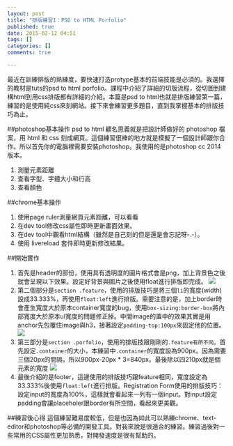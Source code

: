 ```yaml
---
layout: post
title: "排版練習1：PSD to HTML Porfolio"
published: true
date: 2015-02-12 04:51
tags: []
categories: []
comments: true

---
```

最近在訓練排版的熟練度，要快速打造protype基本的前端技能是必須的。我選擇的教材是tuts的psd to html porfolio。課程中介紹了詳細的切版流程，從切圖到建構html到用css排版都有詳細的介紹。本篇是psd to html也就是排版練習第一篇，練習的是使用純css來刻網站。接下來會練習更多題目，直到我掌握基本的排版技巧為止。

##photoshop基本操作
psd to html 顧名思義就是把設計師做好的 photoshop 檔案，用 html 和 css 刻成網頁。這個練習很棒的地方就是模擬了一個設計師跟你合作。所以首先你的電腦裡需要安裝photoshop。我使用的是photoshop cc 2014版本。
1. 測量元素距離
1. 查看字型、字體大小和行高
1. 查看顏色

##chrome基本操作
1. 使用page ruler測量網頁元素距離，可以看看
1. 在dev tool修改css屬性即時更新畫面效果。
1. 在dev tool中觀看html結構（雖然是自己刻的但是還是會忘記呀-.-）。
1. 使用 livereload 套件即時更新修改結果。

##開始實作
1. 首先是header的部份，使用具有透明度的圖片格式會是png，加上背景色之後就會呈現以下效果。設定好背景與圖片之後使用float進行排版即完成。
![](https://lh6.googleusercontent.com/-8Q9iZXAZiqk/VNw2LXZr5bI/AAAAAAAAE6A/ktsL_idFtFM/w1423-h62-no/03.jpg)
1. 第二個部分是`section .feature`，使用的排版技巧是將三個`li`的寬度(width)設成33.333%，再使用`float:left`進行排版。需要注意的是，加上border時會產生寬度大於原本container寬度的bug，使用`box-sizing:border-box`將內部寬度大於原本ul寬度的問題修正掉。中間image的置中的效果其實是用anchor先包覆住image與h3，接著設定`padding-top:100px`來固定他的位置。
![](https://lh3.googleusercontent.com/-6LXa00qZ29Y/VNw2KO3IG-I/AAAAAAAAE50/12hFpINuOxE/w1518-h464-no/04.jpg)
1. 第三部分是`section .porfolio`，使用的排版技跟剛剛的`.feature有所不同`。首先設定`.container`的大小，本練習中`.container`的寬度設為900px。因為需要三個20px的間隔，所以900px-20px * 3=840px。最後除以四210px就是個元素的寬度
![](https://lh3.googleusercontent.com/-IyV80Ie1x_o/VNw2H5tbK4I/AAAAAAAAE5o/StvGRpSkwL8/w1438-h450-no/01.jpg)
1. 最後介紹的是footer，這邊使用的排版技巧跟feature相同，寬度設定為33.333%後使用`float:left`進行排版。Registration Form使用的排版技巧：設定input的寬度為100%，這樣就會看起來一列有一個input。對input設定padding會讓placeholer跟border有所空間，看起來更美觀。

##練習後心得
這個練習難易度較低，但是也因為如此可以熟練chrome、text-editor和photoshop等必備的開發工具。對我來說是很適合的練習。練習過後對一些常用的CSS屬性更加熟悉，對開發速度是很有幫助的。